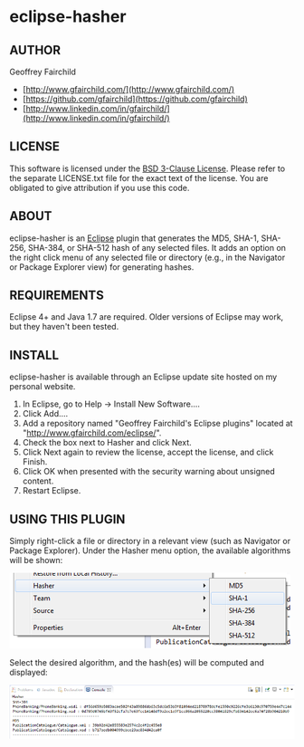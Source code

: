 # eclipse-hasher

## AUTHOR
Geoffrey Fairchild
* [http://www.gfairchild.com/](http://www.gfairchild.com/)
* [https://github.com/gfairchild](https://github.com/gfairchild)
* [http://www.linkedin.com/in/gfairchild/](http://www.linkedin.com/in/gfairchild/)

## LICENSE
This software is licensed under the [BSD 3-Clause License](http://opensource.org/licenses/BSD-3-Clause). Please refer to the separate LICENSE.txt file for the exact text of the license. You are obligated to give attribution if you use this code.

## ABOUT
eclipse-hasher is an [Eclipse](http://www.eclipse.org/) plugin that generates the MD5, SHA-1, SHA-256, SHA-384, or SHA-512 hash of any selected files. It adds an option on the right click menu of any selected file or directory (e.g., in the Navigator or Package Explorer view) for generating hashes.

## REQUIREMENTS
Eclipse 4+ and Java 1.7 are required. Older versions of Eclipse may work, but they haven't been tested.

## INSTALL
eclipse-hasher is available through an Eclipse update site hosted on my personal website.

1. In Eclipse, go to Help -> Install New Software....
1. Click Add....
1. Add a repository named "Geoffrey Fairchild's Eclipse plugins" located at "http://www.gfairchild.com/eclipse/".
1. Check the box next to Hasher and click Next.
1. Click Next again to review the license, accept the license, and click Finish.
1. Click OK when presented with the security warning about unsigned content.
1. Restart Eclipse.

## USING THIS PLUGIN
Simply right-click a file or directory in a relevant view (such as Navigator or Package Explorer). Under the Hasher menu option, the available algorithms will be shown:

![rightclick.png](images/rightclick.png)

Select the desired algorithm, and the hash(es) will be computed and displayed:

![rightclick.png](images/output.png)
